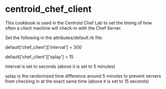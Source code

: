 # centroid_chef_client

This cookbook is used in the Centroid Chef Lab to set the timing of how often
a client machine will check-in with the Chef Server.

Set the following in the attributes/default.rb file:

default['chef_client']['interval'] = 300

default['chef_client']['splay'] = 15

interval is set to seconds (above it is set to 5 minutes)

splay is the randomized time difference around 5 minutes to prevent servers
from checking in at the exact same time (above it is set to 15 seconds)
